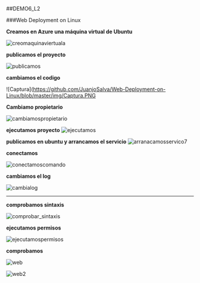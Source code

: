 ##DEMO6_L2

###Web Deployment on Linux



**Creamos en Azure una máquina virtual de Ubuntu**

![creomaquinaviertuala](https://github.com/JuanjoSalva/Web-Deployment-on-Linux/blob/master/img/creomaquinaviertuala.PNG)



**publicamos el proyecto**

![publicamos](https://github.com/JuanjoSalva/Web-Deployment-on-Linux/blob/master/img/publicamos.PNG)



**cambiamos el codigo**

![Captura](https://github.com/JuanjoSalva/Web-Deployment-on-Linux/blob/master/img/Captura.PNG



**Cambiamo propietario**

![cambiamospropietario](https://github.com/JuanjoSalva/Web-Deployment-on-Linux/blob/master/img/cambiamospropietario.PNG)

**ejecutamos proyecto**
![ejecutamos](https://github.com/JuanjoSalva/Web-Deployment-on-Linux/blob/master/img/ejecutamos.PNG) 



**publicamos en ubuntu y arrancamos el servicio**
![arranacamosservico7](https://github.com/JuanjoSalva/Web-Deployment-on-Linux/blob/master/img/arranacamosservico7.PNG)


**conectamos**

![conectamoscomando](https://github.com/JuanjoSalva/Web-Deployment-on-Linux/blob/master/img/conectamoscomando.PNG)

**cambiamos el log**

![cambialog](https://github.com/JuanjoSalva/Web-Deployment-on-Linux/blob/master/img/cambialog.PNG)

** **

**comprobamos sintaxis**

![comprobar_sintaxis](https://github.com/JuanjoSalva/Web-Deployment-on-Linux/blob/master/img/\comprobar_sintaxis.PNG)



**ejecutamos permisos**

![ejecutamospermisos](https://github.com/JuanjoSalva/Web-Deployment-on-Linux/blob/master/img/ejecutamospermisos.PNG)



**comprobamos**

![web](https://github.com/JuanjoSalva/Web-Deployment-on-Linux/blob/master/img/web.PNG)



![web2](https://github.com/JuanjoSalva/Web-Deployment-on-Linux/blob/master/img/web2.PNG)

